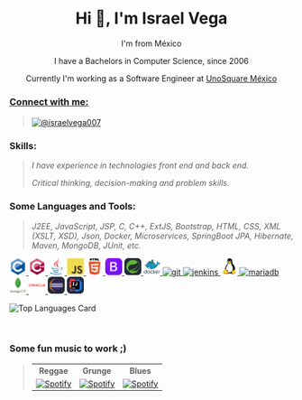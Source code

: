 <h1 align="center">Hi 👋, I'm Israel Vega</h1>
<p align="center">I'm from México</p>
<p align="center">I have a Bachelors in Computer Science, since 2006</p>
<p align="center">Currently I'm working as a Software Engineer at <a href="https://www.unosquare.com/?msclkid=812815d5bbb711ecbf6e796a4bf5b8f0">UnoSquare México</p>

<h3 align="left">Connect with me:</h3>
<blockquote>
	<p align="left">
		<a href="https://twitter.com/@israelvega007" target="blank">
			<img align="center" src="https://raw.githubusercontent.com/rahuldkjain/github-profile-readme-generator/master/src/images/icons/Social/twitter.svg" alt="@israelvega007" height="30" width="30" />
		</a>
	</p>
</blockquote>

<h3 align="left">Skills:</h3>

<blockquote>
	<p align="left"><i>I have experience in technologies front end and back end.</i></p>
	<p align="left"><i>Critical thinking, decision-making and problem skills.</i></p>
</blockquote>

<h3 align="left">Some Languages and Tools:</h3>

<blockquote>
	<p align="left"><i>J2EE, JavaScript,  JSP,  C, C++, ExtJS, Bootstrap, HTML, CSS,  XML (XSLT, XSD),  Json, Docker, Microservices, SpringBoot JPA, Hibernate, Maven, MongoDB, JUnit, etc.</i></p>
</blockquote>

<p align="left">
	<a href="https://www.cprogramming.com/" target="_blank" rel="noreferrer"> 
		<img src="https://raw.githubusercontent.com/devicons/devicon/master/icons/c/c-original.svg" alt="c" width="30" height="30"/> 
	</a> 
	<a href="https://www.w3schools.com/cpp/" target="_blank" rel="noreferrer"> 
		<img  src="https://raw.githubusercontent.com/devicons/devicon/master/icons/cplusplus/cplusplus-original.svg" alt="cplusplus" width="30" height="30"/>
	</a> 
	<a href="https://www.java.com" target="_blank" rel="noreferrer">
		<img src="https://raw.githubusercontent.com/devicons/devicon/master/icons/java/java-original.svg" alt="java" width="30" height="30"/>
	</a>
	<a href="https://developer.mozilla.org/en-US/docs/Web/JavaScript" target="_blank" rel="noreferrer">
		<img src="https://raw.githubusercontent.com/devicons/devicon/master/icons/javascript/javascript-original.svg" alt="javascript" width="30" height="30"/>
	</a>
	<a href="https://www.w3.org/html/" target="_blank" rel="noreferrer">
		<img  src="https://raw.githubusercontent.com/devicons/devicon/master/icons/html5/html5-original-wordmark.svg" alt="html5" width="30" height="30"/>
	</a>
	<a href="https://getbootstrap.com/" target="_blank" rel="noreferrer">
		<img  src="https://raw.githubusercontent.com/tandpfun/skill-icons/a50fa57465e82a1147fa512fb3d64cc5902df578/icons/Bootstrap.svg" alt="bootstrap" width="30" height="30"/>
	</a>
	<a href="https://spring.io/projects/spring-boot" target="_blank" rel="noreferrer">
		<img src="https://raw.githubusercontent.com/tandpfun/skill-icons/a50fa57465e82a1147fa512fb3d64cc5902df578/icons/Spring-Dark.svg" alt="springboot" width="30" height="30"/>
	</a> 
	<a href="https://www.docker.com/" target="_blank" rel="noreferrer">
		<img src="https://raw.githubusercontent.com/devicons/devicon/master/icons/docker/docker-original-wordmark.svg" alt="docker" width="30" height="30"/>
	</a> 
	<a href="https://git-scm.com/" target="_blank" rel="noreferrer">
		<img src="https://www.vectorlogo.zone/logos/git-scm/git-scm-icon.svg" alt="git" width="30" height="30"/>
	</a>
	<a href="https://www.jenkins.io" target="_blank" rel="noreferrer">
		<img src="https://www.vectorlogo.zone/logos/jenkins/jenkins-icon.svg" alt="jenkins" width="30" height="30"/>
	</a>
	<a href="https://www.linux.org/" target="_blank" rel="noreferrer">
		<img src="https://raw.githubusercontent.com/devicons/devicon/master/icons/linux/linux-original.svg" alt="linux" width="30" height="30"/>
	</a>
	<a  href="https://mariadb.org/" target="_blank" rel="noreferrer">
		<img src="https://www.vectorlogo.zone/logos/mariadb/mariadb-icon.svg" alt="mariadb" width="30" height="30"/>
	</a>
	<a href="https://www.mongodb.com/" target="_blank" rel="noreferrer">
	<img src="https://raw.githubusercontent.com/devicons/devicon/master/icons/mongodb/mongodb-original-wordmark.svg" alt="mongodb" width="30" height="30"/>
	</a>
	<a href="https://www.oracle.com/" target="_blank" rel="noreferrer">
		<img src="https://raw.githubusercontent.com/devicons/devicon/master/icons/oracle/oracle-original.svg" alt="oracle" width="30" height="30"/>
	</a>
	<a href="https://www.eclipse.org/" target="_blank" rel="noreferrer">
		<img src="https://raw.githubusercontent.com/tandpfun/skill-icons/a50fa57465e82a1147fa512fb3d64cc5902df578/icons/Eclipse-Dark.svg" alt="eclipse" width="30" height="30"/>
	</a>
	<a href="https://www.jetbrains.com/es-es/idea/" target="_blank" rel="noreferrer">
		<img src="https://raw.githubusercontent.com/tandpfun/skill-icons/a50fa57465e82a1147fa512fb3d64cc5902df578/icons/Idea-Dark.svg" alt="idea" width="30" height="30"/>
	</a>
	
</p>


![Top Languages Card](https://github-readme-stats.vercel.app/api/top-langs/?username=IsraelVega77&layout=compact)

<br>
<h3 align="left">Some fun music to work ;)</h3>
<blockquote>
<table>
  <tr>
    <th>Reggae</th>
    <th>Grunge</th>
    <th>Blues</th>
  </tr>
    <tr>
    <td><a href="https://open.spotify.com/playlist/0ZlQp28eIjlzHPau3aFxjR?si=5963ebd077ea42b2" target="_blank"><img src="https://img.shields.io/badge/Spotify-%231ED760.svg?&style=flat-square&logo=spotify&logoColor=white" alt="Spotify"></a></td>
    <td><a href="https://open.spotify.com/playlist/4QQ4sdcgEVVqH3PaMqLZlC?si=cdddbc5c2e5b4fdd" target="_blank"><img src="https://img.shields.io/badge/Spotify-%231ED760.svg?&style=flat-square&logo=spotify&logoColor=white" alt="Spotify"></a></td>
    <td><a href="https://open.spotify.com/playlist/5eC0BuB9j3g769b7sLKN5L?si=b86bd86c13cf4956" target="_blank"><img src="https://img.shields.io/badge/Spotify-%231ED760.svg?&style=flat-square&logo=spotify&logoColor=white" alt="Spotify"></a></td>
  </tr>
	
</blockquote>
